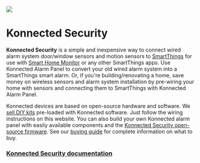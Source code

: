 <img src="https://raw.githubusercontent.com/konnected-io/docs/master/assets/images/logo-black-small.png" />

# Konnected Security

**Konnected Security** is a simple and inexpensive way to connect wired alarm system door/window sensors and motion
 sensors to [SmartThings](https://www.smartthings.com) for use with [Smart Home Monitor](https://support.smartthings.com/hc/en-us/articles/205380154-Smart-Home-Monitor)
 or any other SmartThings apps. Use Konnected Alarm Panel to convert your old wired alarm system into a SmartThings
 smart alarm. Or, if you're building/renovating a home, save money on wireless sensors and alarm system installation by 
 pre-wiring your home with sensors and connecting them to SmartThings with Konnected Alarm Panel.
 
 Konnected devices are based on open-source hardware and software. We [sell DIY kits](https://store.konnected.io) pre-loaded
  with Konnected software. Just follow the wiring instructions on this website. You can also build your own Konnected alarm panel
  with easily available components and the [Konnected Security open-source firmware](https://github.com/konnected-io/konnected-security).
  See our [buying guide](http://docs.konnected.io/security-alarm-system/buying-guide) for complete information on what to buy.  

### [Konnected Security documentation](http://docs.konnected.io/security-alarm-system)
